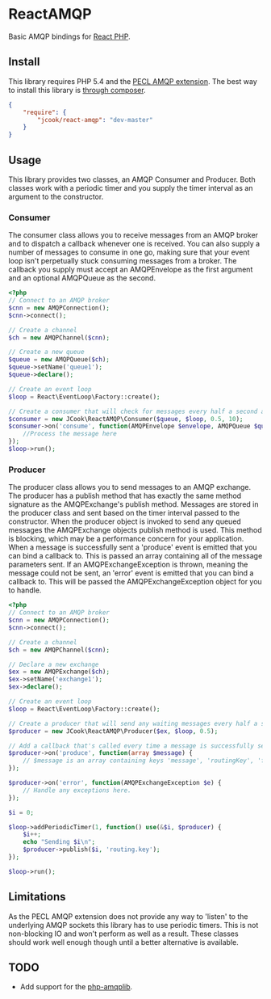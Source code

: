 # ReactAMQP

Basic AMQP bindings for [React PHP](https://github.com/reactphp).

## Install
This library requires PHP 5.4 and the [PECL AMQP extension](http://pecl.php.net/package/amqp). The best way to install this library is [through composer](http://getcomposer.org).

```JSON
{
	"require": {
		"jcook/react-amqp": "dev-master"
	}
}
```

## Usage
This library provides two classes, an AMQP Consumer and Producer. Both classes work with a periodic timer and you supply the timer interval as an argument to the constructor.

### Consumer
The consumer class allows you to receive messages from an AMQP broker and to dispatch a callback whenever one is received. You can also supply a number of messages to consume in one go, making sure that your event loop isn't perpetually stuck consuming messages from a broker. The callback you supply must accept an AMQPEnvelope as the first argument and an optional AMQPQueue as the second.

```php
<?php
// Connect to an AMQP broker
$cnn = new AMQPConnection();
$cnn->connect();

// Create a channel
$ch = new AMQPChannel($cnn);

// Create a new queue
$queue = new AMQPQueue($ch);
$queue->setName('queue1');
$queue->declare();

// Create an event loop
$loop = React\EventLoop\Factory::create();

// Create a consumer that will check for messages every half a second and consume up to 10 at a time.
$consumer = new JCook\ReactAMQP\Consumer($queue, $loop, 0.5, 10);
$consumer->on('consume', function(AMQPEnvelope $envelope, AMQPQueue $queue){
	//Process the message here
});
$loop->run();
```

### Producer
The producer class allows you to send messages to an AMQP exchange. The producer has a publish method that has exactly the same method signature as the AMQPExchange's publish method. Messages are stored in the producer class and sent based on the timer interval passed to the constructor. When the producer object is invoked to send any queued messages the AMQPExchange objects publish method is used. This method is blocking, which may be a performance concern for your application. When a message is successfully sent a 'produce' event is emitted that you can bind a callback to. This is passed an array containing all of the message parameters sent. If an AMQPExchangeException is thrown, meaning the message could not be sent, an 'error' event is emitted that you can bind a callback to. This will be passed the AMQPExchangeException object for you to handle.

```php
<?php
// Connect to an AMQP broker
$cnn = new AMQPConnection();
$cnn->connect();

// Create a channel
$ch = new AMQPChannel($cnn);

// Declare a new exchange
$ex = new AMQPExchange($ch);
$ex->setName('exchange1');
$ex->declare();

// Create an event loop
$loop = React\EventLoop\Factory::create();

// Create a producer that will send any waiting messages every half a second.
$producer = new JCook\ReactAMQP\Producer($ex, $loop, 0.5);

// Add a callback that's called every time a message is successfully sent.
$producer->on('produce', function(array $message) {
	// $message is an array containing keys 'message', 'routingKey', 'flags' and 'attributes'
});

$producer->on('error', function(AMQPExchangeException $e) {
	// Handle any exceptions here.
});

$i = 0;

$loop->addPeriodicTimer(1, function() use(&$i, $producer) {
	$i++;
	echo "Sending $i\n";
	$producer->publish($i, 'routing.key');
});

$loop->run();
```

## Limitations
As the PECL AMQP extension does not provide any way to 'listen' to the underlying AMQP sockets this library has to use periodic timers. This is not non-blocking IO and won't perform as well as a result. These classes should work well enough though until a better alternative is available.

## TODO
- Add support for the [php-amqplib](https://github.com/videlalvaro/php-amqplib).
